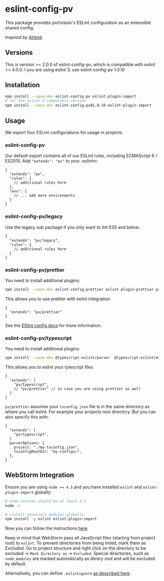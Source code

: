 # eslint-config-pv

This package provides pro!vision's ESLint configuration as an extensible shared config.

_Inspired by [Airbnb](https://github.com/airbnb/javascript/tree/master/packages/eslint-config-airbnb)_

## Versions

This is version >= 2.0.0 of eslint-config-pv, which is compatible with eslint >= 4.0.0. I you are using eslint 3, use eslint-config-pv 1.0.10

## Installation
```bash
npm install --save-dev eslint-config-pv eslint-plugin-import
# for the eslint 3 compatible version
npm install --save-dev eslint-config-pv@1.0.10 eslint-plugin-import
```


## Usage

We export four ESLint configurations for usage in projects.


### eslint-config-pv

Our default export contains all of our ESLint rules, including ECMAScript 6 / ES2015.
Add `"extends": "pv"` to your .eslintrc:

```
{
  "extends": "pv",
  "rules": {
    // additional rules here
  },
  "env": {
    // ... add more environments
  }
}
```

### eslint-config-pv/legacy

Use the legacy sub package if you only want to lint ES5 and below.

```
{
  "extends": "pv/legacy",
  "rules": {
    // additional rules here
  }
}
```

### eslint-config-pv/prettier

You need to install additional plugins:


```bash
npm install --save-dev eslint-config-prettier eslint-plugin-prettier prettier
```

This allows you to use prettier with eslint integration

```
{
  "extends": "pv/prettier"
}
```

See the [ESlint config docs](http://eslint.org/docs/user-guide/configuring#extending-configuration-files)
for more information.


### eslint-config-pv/typescript

You need to install additional plugins:


```bash
npm install --save-dev @typescript-eslint/parser  @typescript-eslint/eslint-plugin
```

This allows you to eslint your tylescript files

```
{
  "extends": [
    "pv/typescript",
    // "pv/prettier" // in case you are using prettier as well
  ]
}
```
`pv/prettier` assumes your `tsconfig.json` file is in the same directory as where you call eslint. For example your projects root directory. But you can also specify this with:

```
{
  "extends": [
    "pv/typescript",
  ]
  parserOptions: {
    project: "./my-tsconfig.json",
    tsconfigRootDir: "my-configs/",
  },
}
```


## WebStorm Integration
Ensure you are using `node >= 4.5` and you have installed `eslint` and `eslint-plugin-import` globally:
```bash
# node version should be at least 4.5
node -v

# install necessary modules globally
npm install -g eslint eslint-plugin-import
```

Now you can follow the instructions [here](https://www.jetbrains.com/help/webstorm/2016.2/using-javascript-code-quality-tools.html#ESLint)

Keep in mind that WebStorm pass all JavaScript files (starting from project root) to `eslint`. To prevent directories
from being linted, mark them as _Excluded_. Go to project structure and right click on the directory to be excluded ->
`Mark Directory as` -> `Excluded`. Special directories, such as `node_modules` are marked automatically as _library root_
and will be excluded by default.

Alternatively, you can define `.eslintignore` [as described here](http://eslint.org/docs/user-guide/configuring#ignoring-files-and-directories).
